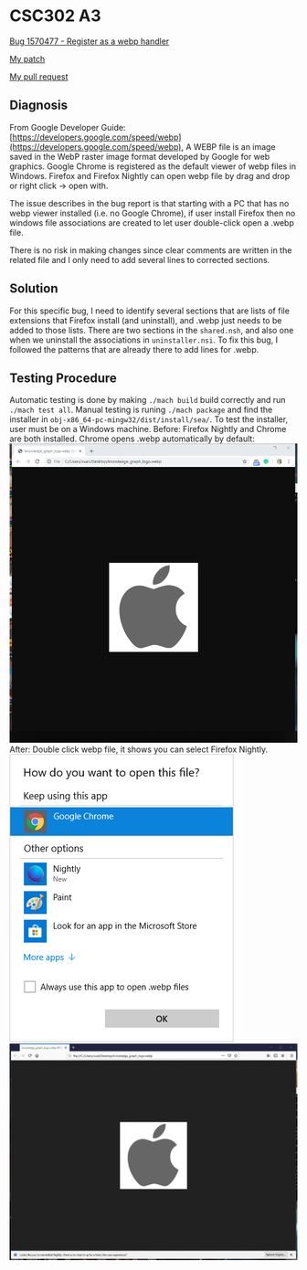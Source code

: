 # CSC302 A3
[Bug 1570477 - Register as a webp handler](https://bugzilla.mozilla.org/show_bug.cgi?id=1570477)  

[My patch](https://github.com/bxlt/gecko-dev/blob/a3/doc/1570477.patch)

[My pull request](https://github.com/bxlt/gecko-dev/pull/1) 

## Diagnosis
From Google Developer Guide: [https://developers.google.com/speed/webp](https://developers.google.com/speed/webp), A WEBP file is an image saved in the WebP raster image format developed by Google for web graphics. Google Chrome is registered as the default viewer of webp files in Windows. Firefox and Firefox Nightly can open webp file by drag and drop or right click -> open with. 

The issue describes in the bug report is that starting with a PC that has no webp viewer installed (i.e. no Google Chrome), if user install Firefox then no windows file associations are created to let user double-click open a .webp file. 

There is no risk in making changes since clear comments are written in the related file and I only need to add several lines to corrected sections.

## Solution
For this specific bug, I need to identify several sections that are lists of file extensions that Firefox install (and uninstall), and .webp just needs to be added to those lists. There are two sections in the ```shared.nsh```, and also one when we uninstall the associations in ```uninstaller.nsi```. To fix this bug, I followed the patterns that are already there to add lines for .webp.

## Testing Procedure
Automatic testing is done by making ```./mach build``` build correctly and run ```./mach test all```. 
Manual testing is runing ```./mach package``` and find the installer in ```obj-x86_64-pc-mingw32/dist/install/sea/```. To test the installer, user must be on a Windows machine.
Before: Firefox Nightly and Chrome are both installed. Chrome opens .webp automatically by default:
![Before](./before.png)
After: Double click webp file, it shows you can select Firefox Nightly.
![After1](./after3.png)
![After2](./after2.png)

